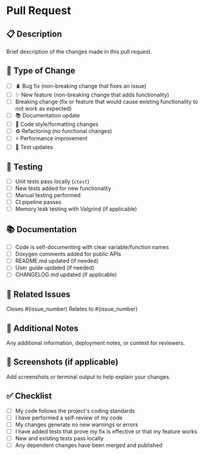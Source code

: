 # Pull Request

## 📋 Description

Brief description of the changes made in this pull request.

## 🔧 Type of Change

- [ ] 🪲 Bug fix (non-breaking change that fixes an issue)
- [ ] ✨ New feature (non-breaking change that adds functionality)
- [ ]   Breaking change (fix or feature that would cause existing functionality to not work as expected)
- [ ] 📚 Documentation update
- [ ] 🎨 Code style/formatting changes
- [ ] ♻️ Refactoring (no functional changes)
- [ ] ⚡ Performance improvement
- [ ] 🧪 Test updates

## 🧪 Testing

- [ ] Unit tests pass locally (`ctest`)
- [ ] New tests added for new functionality
- [ ] Manual testing performed
- [ ] CI pipeline passes
- [ ] Memory leak testing with Valgrind (if applicable)

## 📚 Documentation

- [ ] Code is self-documenting with clear variable/function names
- [ ] Doxygen comments added for public APIs
- [ ] README.md updated (if needed)
- [ ] User guide updated (if needed)
- [ ] CHANGELOG.md updated (if applicable)

## 🔗 Related Issues

Closes #(issue_number)
Relates to #(issue_number)

## 📝 Additional Notes

Any additional information, deployment notes, or context for reviewers.

## 📸 Screenshots (if applicable)

Add screenshots or terminal output to help explain your changes.

## ✅ Checklist

- [ ] My code follows the project's coding standards
- [ ] I have performed a self-review of my code
- [ ] My changes generate no new warnings or errors
- [ ] I have added tests that prove my fix is effective or that my feature works
- [ ] New and existing tests pass locally
- [ ] Any dependent changes have been merged and published
